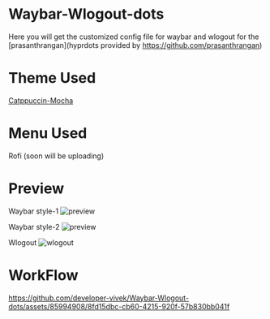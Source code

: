 # Waybar-Wlogout-dots
Here you will get the customized config file for waybar and wlogout for the [prasanthrangan](hyprdots provided by https://github.com/prasanthrangan)

# Theme Used 
[Catppuccin-Mocha](https://github.com/prasanthrangan/hyprdots.git)

# Menu Used
Rofi 
(soon will be uploading)

# Preview
Waybar style-1
![preview](https://github.com/developer-vivek/Waybar-Wlogout-dots/assets/85994908/eb137dd6-5900-43b8-966b-7fc37d8ae0be)


Waybar style-2
![preview](https://github.com/developer-vivek/Waybar-Wlogout-dots/assets/85994908/6a9aebbc-3a56-4ff4-ac64-52009f77ba51)

Wlogout
![wlogout](https://github.com/developer-vivek/Waybar-Wlogout-dots/assets/85994908/8e3f3968-e049-4329-a0b7-5d7b7634fd44)

# WorkFlow
https://github.com/developer-vivek/Waybar-Wlogout-dots/assets/85994908/8fd15dbc-cb60-4215-920f-57b830bb041f
